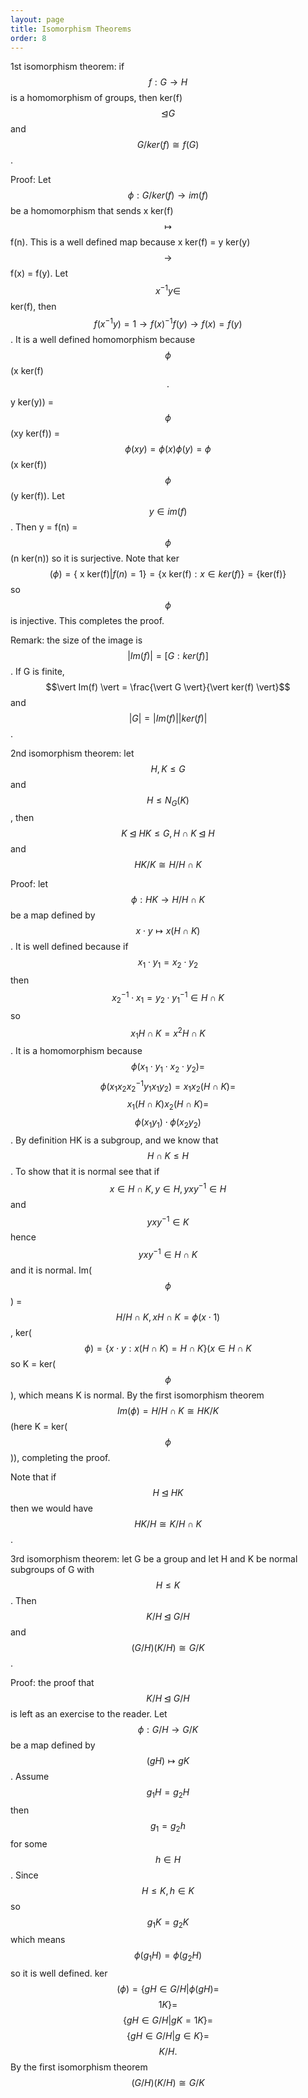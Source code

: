 ```yaml
---
layout: page
title: Isomorphism Theorems
order: 8
---
```


1st isomorphism theorem: if $$f : G \rightarrow H$$ is a homomorphism of groups, then ker(f) $$\unlhd G$$ and $$G/ker(f) \cong f(G)$$.

Proof: Let $$\phi : G/ker(f) \rightarrow im(f)$$ be a homomorphism that sends x ker(f) $$\mapsto$$ f(n). This is a well defined map because x ker(f) = y ker(y) $$\rightarrow$$ f(x) = f(y). Let $$x^{-1}y \in$$ ker(f), then $$f(x^{-1}y) = 1 \rightarrow f(x)^{-1}f(y) \rightarrow f(x) = f(y)$$. It is a well defined homomorphism because $$\phi$$(x ker(f) $$\cdot$$ y ker(y)) = $$\phi$$(xy ker(f)) = $$\phi(xy) = \phi(x)\phi(y) = \phi$$(x ker(f))$$\phi$$(y ker(f)). Let $$y \in im(f)$$. Then y = f(n) = $$\phi$$(n ker(n)) so it is surjective. Note that ker$$(\phi) = \{ \text{ x ker(f)} \vert f(n) = 1 \} = \{ \text{x ker(f)} : x \in ker(f)\} = \{\text{ker(f)}\}$$ so $$\phi$$ is injective. This completes the proof.

Remark: the size of the image is $$\vert Im(f) \vert = [G : ker(f)]$$. If G is finite, $$\vert Im(f) \vert = \frac{\vert G \vert}{\vert ker(f) \vert}$$ and $$\vert G \vert = \vert Im(f) \vert \vert ker(f) \vert$$.

2nd isomorphism theorem: let $$H, K \leq G$$ and $$H \leq N_G(K)$$, then $$K \unlhd HK \leq G, H \cap K \unlhd H$$ and $$HK/K \cong H/H\cap K$$

Proof: let $$\phi : HK \rightarrow H/H \cap K$$ be a map defined by $$x \cdot y \mapsto x(H \cap K)$$. It is well defined because if $$x_1 \cdot y_1 = x_2 \cdot y_2$$ then $$x_2^{-1}\cdot x_1 = y_2 \cdot y_1^{-1} \in H \cap K$$ so $$x_1H\cap K = x^2 H \cap K$$. It is a homomorphism because $$\phi(x_1 \cdot y_1 \cdot x_2 \cdot y_2) = $$ $$\phi(x_1x_2x_2^{-1}y_1x_1y_2) = x_1x_2(H \cap K) = $$ $$x_1(H \cap K)x_2(H \cap K) =$$ $$ \phi(x_1y_1) \cdot \phi(x_2y_2)$$. By definition HK is a subgroup, and we know that $$H \cap K \leq H$$. To show that it is normal see that if $$ x \in H \cap K, y \in H, yxy^{-1} \in H$$ and $$yxy^{-1} \in K$$ hence $$yxy^{-1} \in H \cap K$$ and it is normal. Im($$\phi$$) = $$H/H \cap K, xH\cap K = \phi(x \cdot 1)$$, ker($$\phi) = \{ x \cdot y : x(H \cap K) = H \cap K \} (x \in H \cap K$$ so K = ker($$\phi$$), which means K is normal. By the first isomorphism theorem $$Im(\phi) = H/H \cap K \cong HK/K$$ (here K = ker($$\phi$$)), completing the proof.

Note that if $$H \unlhd HK$$ then we would have $$HK/H \cong K/H \cap K$$.

3rd isomorphism theorem: let G be a group and let H and K be normal subgroups of G with $$H \leq K$$. Then $$K/H \unlhd G/H$$ and $$(G/H)(K/H) \cong G/K$$.

Proof: the proof that $$K/H \unlhd G/H$$ is left as an exercise to the reader. Let $$\phi : G/H \rightarrow G/K$$ be a map defined by $$(gH) \mapsto gK$$. Assume $$g_1H = g_2H$$ then $$g_1 = g_2h$$ for some $$h \in H$$. Since $$H \leq K, h \in K$$ so $$g_1K = g_2K$$ which means $$\phi(g_1H) = \phi(g_2H)$$ so it is well defined. ker$$(\phi) = \{gH \in G/H \vert \phi(gH) =$$ $$ 1K\} =$$ $$ \{gH \in G/H \vert gK = 1K\} = $$ $$\{gH \in G/H \vert g \in K \} = $$ $$K/H.$$ By the first isomorphism theorem $$(G/H)(K/H) \cong G/K$$
